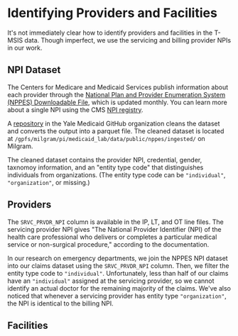 # Identifying Providers and Facilities

It's not immediately clear how to identify providers and facilities in the T-MSIS data. Though imperfect, we use the servicing and billing provider NPIs in our work.

## NPI Dataset

The Centers for Medicare and Medicaid Services publish information about each provider through the [National Plan and Provider Enumeration System (NPPES) Downloadable File](https://www.cms.gov/medicare/regulations-guidance/administrative-simplification/data-dissemination), which is updated monthly. You can learn more about a single NPI using the CMS [NPI registry](https://npiregistry.cms.hhs.gov/search).

A [repository](https://github.com/Yale-Medicaid/NPPES_NPI) in the Yale Medicaid GitHub organization cleans the dataset and converts the output into a parquet file. The cleaned dataset is located at `/gpfs/milgram/pi/medicaid_lab/data/public/nppes/ingested/` on Milgram.

The cleaned dataset contains the provider NPI, credential, gender, taxnomoy information, and an "entity type code" that distinguishes individuals from organizations. (The entity type code can be `"individual"`, `"organization"`, or missing.)

## Providers

The `SRVC_PRVDR_NPI` column is available in the IP, LT, and OT line files. The servicing provider NPI gives "The National Provider Identifier (NPI) of the health care professional who delivers or completes a particular medical service or non-surgical procedure," according to the documentation.

In our research on emergency departments, we join the NPPES NPI dataset into our claims dataset using the `SRVC_PRVDR_NPI` column. Then, we filter the entity type code to `"individual"`. Unfortunately, less than half of our claims have an `"individual"` assigned at the servicing provider, so we cannot identify an actual doctor for the remaining majority of the claims. We've also noticed that whenever a servicing provider has entity type `"organization"`, the NPI is identical to the billing NPI.

## Facilities
